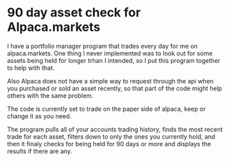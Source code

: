 # 90 day asset check for Alpaca.markets
I have a portfolio manager program that trades every day for me on alpaca.markets. One thing I never implemented was to look out for some assets being held for longer trhan I intended, so I put this program together to help with that.

Also Alpaca does not have a simple way to request through the api when you purchased or sold an asset recently, so 
that part of the code might help others with the same problem.

The code is currently set to trade on the paper side of alpaca, keep or change it as you need.


The program pulls all of your accounts trading history, finds the most recent trade for each asset, filters down to only the ones you currently hold, and then it finaly checks for being held for 90 days or more and displays the results if there are any.


